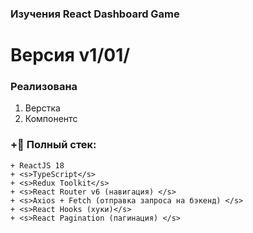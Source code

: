 ### Изучения React Dashboard Game

# Версия v1/01/


### Реализована            
1. Верстка
2. Компонентс
                
### +📝 Полный стек:
    + ReactJS 18
    + <s>TypeScript</s>
    + <s>Redux Toolkit</s>
    + <s>React Router v6 (навигация) </s>
    + <s>Axios + Fetch (отправка запроса на бэкенд) </s>
    + <s>React Hooks (хуки)</s>
    + <s>React Pagination (пагинация) </s>